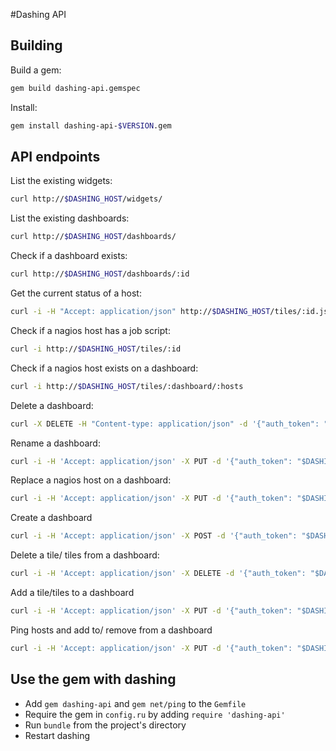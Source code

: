 #Dashing API

## Building

Build a gem:
```sh
gem build dashing-api.gemspec
```

Install:
```sh
gem install dashing-api-$VERSION.gem
```

## API endpoints

List the existing widgets:
```sh
curl http://$DASHING_HOST/widgets/
```

List the existing dashboards:
```sh
curl http://$DASHING_HOST/dashboards/
```

Check if a dashboard exists:
```sh
curl http://$DASHING_HOST/dashboards/:id
```

Get the current status of a host:
```sh
curl -i -H "Accept: application/json" http://$DASHING_HOST/tiles/:id.json
```

Check if a nagios host has a job script:
```sh
curl -i http://$DASHING_HOST/tiles/:id
```

Check if a nagios host exists on a dashboard:
```sh
curl -i http://$DASHING_HOST/tiles/:dashboard/:hosts
```

Delete a dashboard:
```sh
curl -X DELETE -H "Content-type: application/json" -d '{"auth_token": "$DASHING_AUTH_TOKEN"}' http://$DASHING_HOST/dashboards/:dashboard
```

Rename a dashboard:
```sh
curl -i -H 'Accept: application/json' -X PUT -d '{"auth_token": "$DASHING_AUTH_TOKEN"}' http://$DASHING_HOST/dashboards/:from/:to
```

Replace a nagios host on a dashboard:
```sh
curl -i -H 'Accept: application/json' -X PUT -d '{"auth_token": "$DASHING_AUTH_TOKEN", "dashboard": "", "from": "", "to": ""}' http://$DASHING_HOST/tiles/
```

Create a dashboard
```sh
curl -i -H 'Accept: application/json' -X POST -d '{"auth_token": "$DASHING_AUTH_TOKEN", "tiles": {"hosts": [" "," "], "titles": [" ", " "], "widgets": [" ", " "], "urls": [" ", " "]}}' http://$DASHING_HOST/dashboards/:dashboard
```

Delete a tile/ tiles from a dashboard:
```sh
curl -i -H 'Accept: application/json' -X DELETE -d '{"auth_token": "$DASHING_AUTH_TOKEN", "tiles": [" ", " "]}' http://$DASHING_HOST/tiles/:dashboard
```

Add a tile/tiles to a dashboard
```sh
curl -i -H 'Accept: application/json' -X PUT -d '{"auth_token": "$DASHING_AUTH_TOKEN", "tiles": {"hosts": [" "," "], "titles": [" ", " "], "widgets": [" ", " "], "urls": [" ", " "]}}' http://$DASHING_HOST/tiles/:dashboard
```

Ping hosts and add to/ remove from a dashboard
```sh
curl -i -H 'Accept: application/json' -X PUT -d '{"auth_token": "$DASHING_AUTH_TOKEN", "tiles": {"hosts": [" "," "], "titles": [" ", " "], "widgets": [" ", " "], "urls": [" ", " "]}}' http://$DASHING_HOST/ping/:dashboard
```

## Use the gem with dashing

* Add `gem dashing-api` and `gem net/ping` to the `Gemfile`
* Require the gem in `config.ru` by adding `require 'dashing-api'`
* Run `bundle` from the project's directory
* Restart dashing
